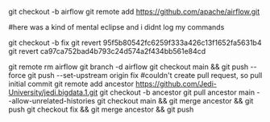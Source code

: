 git checkout -b airflow
git remote add https://github.com/apache/airflow.git

#here was a kind of mental eclipse and i didnt log my commands

git checkout -b fix
git revert 95f5b80542fc6259f333a426c13f1652fa5631b4
git revert ca97ca752bad4b793c24d574a2f434bb561e84cd

git remote rm airflow
git branch -d airflow
git checkout main && git push --force
git push --set-upstream origin fix
#couldn't create pull request, so pull initial commit 
git remote add ancestor https://github.com/Jedi-University/jedi.bigdata.1.git
git checkout -b ancestor
git pull ancestor main --allow-unrelated-histories
git checkout main && git merge ancestor && git push
git checkout fix  && git merge ancestor && git push